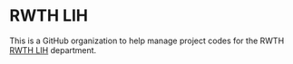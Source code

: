 # RWTH LIH

This is a GitHub organization to help manage project codes for the RWTH [RWTH LIH](https://www.lih.rwth-aachen.de/cms/~pvol/LIH/) department.

